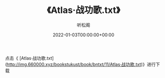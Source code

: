 ﻿---
title:  《Atlas·战功歌.txt》
date:   2022-01-03T00:00:00+00:00
author: 听松阁
layout: post
permalink: /Atlas·战功歌/
categories: 小说
tags: [小说]
---

点击《 [Atlas·战功歌.txt](<a href="http://img.660000.xyz/bookstukust/book/bntxt/11/Atlas" target=_blank>http://img.660000.xyz/bookstukust/book/bntxt/11/Atlas·战功歌.txt)》进行下载